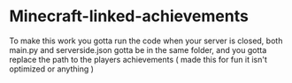 # Minecraft-linked-achievements

To make this work you gotta run the code when your server is closed, both main.py and serverside.json gotta be in the same folder, and you gotta replace the path to the players achievements ( made this for fun it isn't optimized or anything )
